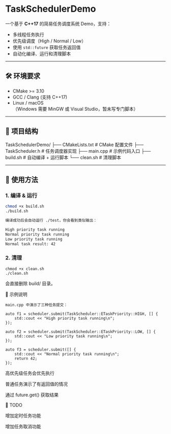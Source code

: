 # TaskSchedulerDemo

一个基于 **C++17** 的简易任务调度系统 Demo，支持：

- 多线程任务执行
- 优先级调度（High / Normal / Low）
- 使用 `std::future` 获取任务返回值
- 自动化编译、运行和清理脚本

---

## 🛠️ 环境要求

- CMake >= 3.10
- GCC / Clang (支持 C++17)
- Linux / macOS  
  （Windows 需要 MinGW 或 Visual Studio，暂未写专门脚本）

---

## 📂 项目结构
TaskSchedulerDemo/
├── CMakeLists.txt # CMake 配置文件
├── TaskScheduler.h # 任务调度器实现
├── main.cpp # 示例代码入口
├── build.sh # 自动编译 + 运行脚本
└── clean.sh # 清理脚本


---

## 🚀 使用方法

### 1. 编译 & 运行
```bash
chmod +x build.sh
./build.sh

编译成功后会自动运行 ./test，你会看到类似输出：

High priority task running
Normal priority task running
Low priority task running
Normal task result: 42
```
### 2. 清理
```
chmod +x clean.sh
./clean.sh
```
会直接删除 build/ 目录。

📌 示例说明
```
main.cpp 中演示了三种任务提交：

auto f1 = scheduler.submit(TaskScheduler::ETaskPriority::HIGH, [] {
    std::cout << "High priority task running\n";
});

auto f2 = scheduler.submit(TaskScheduler::ETaskPriority::LOW, [] {
    std::cout << "Low priority task running\n";
});

auto f3 = scheduler.submit([] {
    std::cout << "Normal priority task running\n";
    return 42;
});

```
高优先级任务会优先执行

普通任务演示了有返回值的情况

通过 future.get() 获取结果

📖 TODO

 增加定时任务功能

 增加任务取消功能